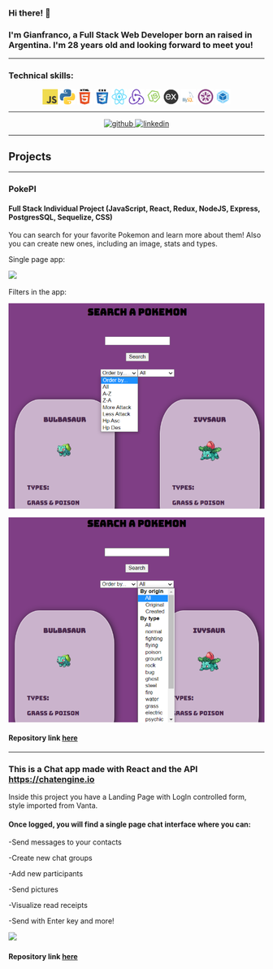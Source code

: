 ### Hi there! 👋
### I'm Gianfranco, a Full Stack Web Developer born an raised in Argentina. I'm 28 years old and looking forward to meet you!

---

### Technical skills:  
<p align="center">
  <img src="https://github.com/giancucinotta/giancucinotta/blob/main/img/skills/javascript.png" width="30" height="30" align="center"/>
  <img src="https://github.com/giancucinotta/giancucinotta/blob/main/img/skills/python.png" width="30" height="30" align="center"/>
  <img src="https://github.com/giancucinotta/giancucinotta/blob/main/img/skills/html5.png" width="30" height="30" align="center"/>
  <img src="https://github.com/giancucinotta/giancucinotta/blob/main/img/skills/css.png" width="30" height="30" align="center"/>
  <img src="https://github.com/giancucinotta/giancucinotta/blob/main/img/skills/react.png" width="30" height="30" align="center"/>
  <img src="https://github.com/giancucinotta/giancucinotta/blob/main/img/skills/redux.png" width="30" height="30" align="center"/>
  <img src="https://github.com/giancucinotta/giancucinotta/blob/main/img/skills/nodejs.png" width="30" height="30" align="center"/>
  <img src="https://github.com/giancucinotta/giancucinotta/blob/main/img/skills/express.png" width="30" height="30" align="center"/>
  <img src="https://github.com/giancucinotta/giancucinotta/blob/main/img/skills/mysql.svg" width="30" height="30" align="center"/>
  <img src="https://github.com/giancucinotta/giancucinotta/blob/main/img/skills/jasmine.png" width="30" height="30" align="center"/>
  <img src="https://github.com/giancucinotta/giancucinotta/blob/main/img/skills/webpack.png" width="30" height="30" align="center"/>
</p>  

---  


<p align="center">
    <a href="https://github.com/giancucinotta">
      <img src='https://cdn.jsdelivr.net/npm/simple-icons@3.0.1/icons/github.svg' alt='github' height='40'>
    </a>
    <a href="https://www.linkedin.com/in/gianfranco-cucinotta/">
      <img src='https://cdn.jsdelivr.net/npm/simple-icons@3.0.1/icons/linkedin.svg' alt='linkedin' height='40'>
    </a>
</p>

---  

## Projects 

---
### PokePI
#### Full Stack Individual Project (JavaScript, React, Redux, NodeJS, Express, PostgresSQL, Sequelize, CSS) 
You can search for your favorite Pokemon and learn more about them! Also you can create new ones, including an image, stats and types. 

Single page app:

[<img src="https://github.com/giancucinotta/giancucinotta/blob/main/img/PokePI/React%20App%20-%20Google%20Chrome%202021-07-08%2014-07-18.gif"/>](https://github.com/giancucinotta/PokePI) 

Filters in the app:

[<img src="https://github.com/giancucinotta/giancucinotta/blob/main/img/PokePI/SS1.png"/>](https://github.com/giancucinotta/PI-Pokemon-FT13)

[<img src="https://github.com/giancucinotta/giancucinotta/blob/main/img/PokePI/SS2.png"/>](https://github.com/giancucinotta/PI-Pokemon-FT13)


#### Repository link [here](https://github.com/giancucinotta/PI-Pokemon-FT13)

---

### This is a Chat app made with React and the API https://chatengine.io 

Inside this project you have a Landing Page with LogIn controlled form, style imported from Vanta.

#### Once logged, you will find a single page chat interface where you can:

-Send messages to your contacts

-Create new chat groups

-Add new participants

-Send pictures

-Visualize read receipts

-Send with Enter key and more! 

[<img src="https://github.com/giancucinotta/chat_app/blob/main/src/components/Chat-App-Google-Chrome-2021-08-0.gif"/>](https://github.com/giancucinotta/chat_app)



#### Repository link [here](https://github.com/giancucinotta/chat_app)
